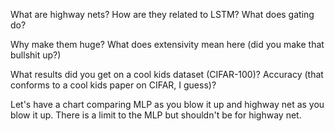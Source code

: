 What are highway nets? How are they related to LSTM? What does gating do?

Why make them huge? What does extensivity mean here (did you make that bullshit up?)

What results did you get on a cool kids dataset (CIFAR-100)? Accuracy (that conforms to a cool kids paper on CIFAR, I guess)?

Let's have a chart comparing MLP as you blow it up and highway net as you blow it up. There is a limit to the MLP but shouldn't be for highway net.
